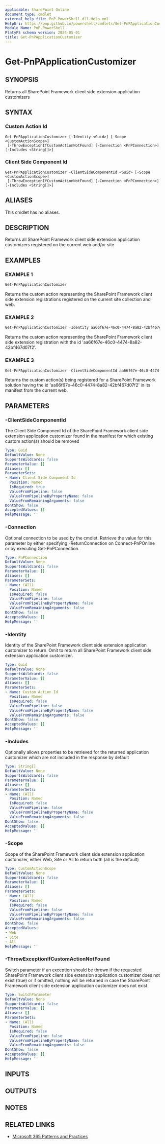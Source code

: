 ```yaml
---
applicable: SharePoint Online
document type: cmdlet
external help file: PnP.PowerShell.dll-Help.xml
HelpUri: https://pnp.github.io/powershell/cmdlets/Get-PnPApplicationCustomizer.html
Module Name: PnP.PowerShell
PlatyPS schema version: 2024-05-01
title: Get-PnPApplicationCustomizer
---
```


# Get-PnPApplicationCustomizer

## SYNOPSIS

Returns all SharePoint Framework client side extension application customizers

## SYNTAX

### Custom Action Id

```
Get-PnPApplicationCustomizer [-Identity <Guid>] [-Scope <CustomActionScope>]
 [-ThrowExceptionIfCustomActionNotFound] [-Connection <PnPConnection>] [-Includes <String[]>]
```

### Client Side Component Id

```
Get-PnPApplicationCustomizer -ClientSideComponentId <Guid> [-Scope <CustomActionScope>]
 [-ThrowExceptionIfCustomActionNotFound] [-Connection <PnPConnection>] [-Includes <String[]>]
```

## ALIASES

This cmdlet has no aliases.

## DESCRIPTION

Returns all SharePoint Framework client side extension application customizers registered on the current web and/or site

## EXAMPLES

### EXAMPLE 1

```powershell
Get-PnPApplicationCustomizer
```

Returns the custom action representing the SharePoint Framework client side extension registrations registered on the current site collection and web.

### EXAMPLE 2

```powershell
Get-PnPApplicationCustomizer -Identity aa66f67e-46c0-4474-8a82-42bf467d07f2
```

Returns the custom action representing the SharePoint Framework client side extension registration with the id 'aa66f67e-46c0-4474-8a82-42bf467d07f2'.

### EXAMPLE 3

```powershell
Get-PnPApplicationCustomizer -ClientSideComponentId aa66f67e-46c0-4474-8a82-42bf467d07f2 -Scope Web
```

Returns the custom action(s) being registered for a SharePoint Framework solution having the id 'aa66f67e-46c0-4474-8a82-42bf467d07f2' in its manifest from the current web.

## PARAMETERS

### -ClientSideComponentId

The Client Side Component Id of the SharePoint Framework client side extension application customizer found in the manifest for which existing custom action(s) should be removed

```yaml
Type: Guid
DefaultValue: None
SupportsWildcards: false
ParameterValue: []
Aliases: []
ParameterSets:
- Name: Client Side Component Id
  Position: Named
  IsRequired: true
  ValueFromPipeline: false
  ValueFromPipelineByPropertyName: false
  ValueFromRemainingArguments: false
DontShow: false
AcceptedValues: []
HelpMessage: ''
```

### -Connection

Optional connection to be used by the cmdlet. Retrieve the value for this parameter by either specifying -ReturnConnection on Connect-PnPOnline or by executing Get-PnPConnection.

```yaml
Type: PnPConnection
DefaultValue: None
SupportsWildcards: false
ParameterValue: []
Aliases: []
ParameterSets:
- Name: (All)
  Position: Named
  IsRequired: false
  ValueFromPipeline: false
  ValueFromPipelineByPropertyName: false
  ValueFromRemainingArguments: false
DontShow: false
AcceptedValues: []
HelpMessage: ''
```

### -Identity

Identity of the SharePoint Framework client side extension application customizer to return. Omit to return all SharePoint Framework client side extension application customizer.

```yaml
Type: Guid
DefaultValue: None
SupportsWildcards: false
ParameterValue: []
Aliases: []
ParameterSets:
- Name: Custom Action Id
  Position: Named
  IsRequired: false
  ValueFromPipeline: false
  ValueFromPipelineByPropertyName: false
  ValueFromRemainingArguments: false
DontShow: false
AcceptedValues: []
HelpMessage: ''
```

### -Includes

Optionally allows properties to be retrieved for the returned application customizer which are not included in the response by default

```yaml
Type: String[]
DefaultValue: None
SupportsWildcards: false
ParameterValue: []
Aliases: []
ParameterSets:
- Name: (All)
  Position: Named
  IsRequired: false
  ValueFromPipeline: false
  ValueFromPipelineByPropertyName: false
  ValueFromRemainingArguments: false
DontShow: false
AcceptedValues: []
HelpMessage: ''
```

### -Scope

Scope of the SharePoint Framework client side extension application customizer, either Web, Site or All to return both (all is the default)

```yaml
Type: CustomActionScope
DefaultValue: None
SupportsWildcards: false
ParameterValue: []
Aliases: []
ParameterSets:
- Name: (All)
  Position: Named
  IsRequired: false
  ValueFromPipeline: false
  ValueFromPipelineByPropertyName: false
  ValueFromRemainingArguments: false
DontShow: false
AcceptedValues:
- Web
- Site
- All
HelpMessage: ''
```

### -ThrowExceptionIfCustomActionNotFound

Switch parameter if an exception should be thrown if the requested SharePoint Framework client side extension application customizer does not exist (true) or if omitted, nothing will be returned in case the SharePoint Framework client side extension application customizer does not exist

```yaml
Type: SwitchParameter
DefaultValue: None
SupportsWildcards: false
ParameterValue: []
Aliases: []
ParameterSets:
- Name: (All)
  Position: Named
  IsRequired: false
  ValueFromPipeline: false
  ValueFromPipelineByPropertyName: false
  ValueFromRemainingArguments: false
DontShow: false
AcceptedValues: []
HelpMessage: ''
```

## INPUTS

## OUTPUTS

## NOTES

## RELATED LINKS

- [Microsoft 365 Patterns and Practices](https://aka.ms/m365pnp)
